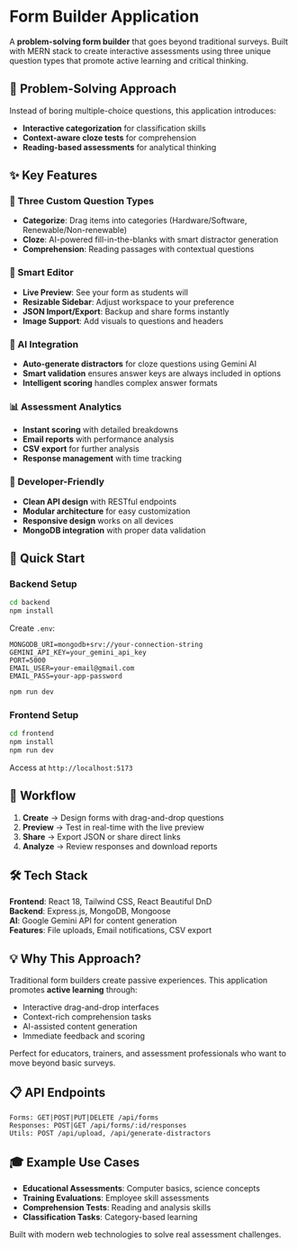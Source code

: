 # Form Builder Application

A **problem-solving form builder** that goes beyond traditional surveys. Built with MERN stack to create interactive assessments using three unique question types that promote active learning and critical thinking.

## 🧩 Problem-Solving Approach

Instead of boring multiple-choice questions, this application introduces:
- **Interactive categorization** for classification skills
- **Context-aware cloze tests** for comprehension
- **Reading-based assessments** for analytical thinking

## ✨ Key Features

### 🎯 Three Custom Question Types
- **Categorize**: Drag items into categories (Hardware/Software, Renewable/Non-renewable)
- **Cloze**: AI-powered fill-in-the-blanks with smart distractor generation
- **Comprehension**: Reading passages with contextual questions

### 🎨 Smart Editor
- **Live Preview**: See your form as students will
- **Resizable Sidebar**: Adjust workspace to your preference
- **JSON Import/Export**: Backup and share forms instantly
- **Image Support**: Add visuals to questions and headers

### 🤖 AI Integration
- **Auto-generate distractors** for cloze questions using Gemini AI
- **Smart validation** ensures answer keys are always included in options
- **Intelligent scoring** handles complex answer formats

### 📊 Assessment Analytics
- **Instant scoring** with detailed breakdowns
- **Email reports** with performance analysis
- **CSV export** for further analysis
- **Response management** with time tracking

### 🔧 Developer-Friendly
- **Clean API design** with RESTful endpoints
- **Modular architecture** for easy customization
- **Responsive design** works on all devices
- **MongoDB integration** with proper data validation

## 🚀 Quick Start

### Backend Setup
```bash
cd backend
npm install
```

Create `.env`:
```env
MONGODB_URI=mongodb+srv://your-connection-string
GEMINI_API_KEY=your_gemini_api_key
PORT=5000
EMAIL_USER=your-email@gmail.com
EMAIL_PASS=your-app-password
```

```bash
npm run dev
```

### Frontend Setup
```bash
cd frontend
npm install
npm run dev
```

Access at `http://localhost:5173`

## 🔄 Workflow

1. **Create** → Design forms with drag-and-drop questions
2. **Preview** → Test in real-time with the live preview
3. **Share** → Export JSON or share direct links
4. **Analyze** → Review responses and download reports

## 🛠 Tech Stack

**Frontend**: React 18, Tailwind CSS, React Beautiful DnD  
**Backend**: Express.js, MongoDB, Mongoose  
**AI**: Google Gemini API for content generation  
**Features**: File uploads, Email notifications, CSV export

## 💡 Why This Approach?

Traditional form builders create passive experiences. This application promotes **active learning** through:
- Interactive drag-and-drop interfaces
- Context-rich comprehension tasks  
- AI-assisted content generation
- Immediate feedback and scoring

Perfect for educators, trainers, and assessment professionals who want to move beyond basic surveys.

## 📋 API Endpoints

```
Forms: GET|POST|PUT|DELETE /api/forms
Responses: POST|GET /api/forms/:id/responses  
Utils: POST /api/upload, /api/generate-distractors
```

## 🎓 Example Use Cases

- **Educational Assessments**: Computer basics, science concepts
- **Training Evaluations**: Employee skill assessments  
- **Comprehension Tests**: Reading and analysis skills
- **Classification Tasks**: Category-based learning

Built with modern web technologies to solve real assessment challenges.
